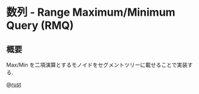 # 数列 - Range Maximum/Minimum Query (RMQ)

## 概要
Max/Min を二項演算とするモノイドをセグメントツリーに載せることで実装する.

@[rust](procon-rs/src/sequence/tree/rmq.rs)
